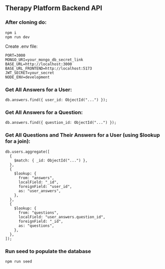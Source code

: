 ## Therapy Platform Backend API

### After cloning do:

```
npm i
npm run dev
```

Create .env file:

```
PORT=3000
MONGO_URI=your_mongo_db_secret_link
BASE_URL=http://localhost:3000
BASE_URL_FRONTEND=http://localhost:5173
JWT_SECRET=your_secret
NODE_ENV=development
```

### Get All Answers for a User:

```
db.answers.find({ user_id: ObjectId("...") });
```

### Get All Answers for a Question:

```
db.answers.find({ question_id: ObjectId("...") });
```

### Get All Questions and Their Answers for a User (using $lookup for a join):

```
db.users.aggregate([
  {
    $match: { _id: ObjectId("...") },
  },
  {
    $lookup: {
      from: "answers",
      localField: "_id",
      foreignField: "user_id",
      as: "user_answers",
    },
  },
  {
    $lookup: {
      from: "questions",
      localField: "user_answers.question_id",
      foreignField: "_id",
      as: "questions",
    },
  },
]);
```

### Run seed to populate the database

```
npm run seed
```
